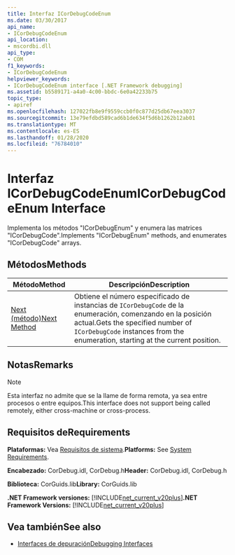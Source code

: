 ```yaml
---
title: Interfaz ICorDebugCodeEnum
ms.date: 03/30/2017
api_name:
- ICorDebugCodeEnum
api_location:
- mscordbi.dll
api_type:
- COM
f1_keywords:
- ICorDebugCodeEnum
helpviewer_keywords:
- ICorDebugCodeEnum interface [.NET Framework debugging]
ms.assetid: b5589171-a4a0-4c00-bbdc-6e0a42233b75
topic_type:
- apiref
ms.openlocfilehash: 127022fb8e9f9559ccb0f0c877d25db67eea3037
ms.sourcegitcommit: 13e79efdbd589cad6b1de634f5d6b1262b12ab01
ms.translationtype: MT
ms.contentlocale: es-ES
ms.lasthandoff: 01/28/2020
ms.locfileid: "76784010"
---
```

# <a name="icordebugcodeenum-interface"></a><span data-ttu-id="90b78-102">Interfaz ICorDebugCodeEnum</span><span class="sxs-lookup"><span data-stu-id="90b78-102">ICorDebugCodeEnum Interface</span></span>

<span data-ttu-id="90b78-103">Implementa los métodos "ICorDebugEnum" y enumera las matrices "ICorDebugCode".</span><span class="sxs-lookup"><span data-stu-id="90b78-103">Implements "ICorDebugEnum" methods, and enumerates "ICorDebugCode" arrays.</span></span>  
  
## <a name="methods"></a><span data-ttu-id="90b78-104">Métodos</span><span class="sxs-lookup"><span data-stu-id="90b78-104">Methods</span></span>  
  
|<span data-ttu-id="90b78-105">Método</span><span class="sxs-lookup"><span data-stu-id="90b78-105">Method</span></span>|<span data-ttu-id="90b78-106">Descripción</span><span class="sxs-lookup"><span data-stu-id="90b78-106">Description</span></span>|  
|------------|-----------------|  
|[<span data-ttu-id="90b78-107">Next (método)</span><span class="sxs-lookup"><span data-stu-id="90b78-107">Next Method</span></span>](icordebugcodeenum-next-method.md)|<span data-ttu-id="90b78-108">Obtiene el número especificado de instancias de `ICorDebugCode` de la enumeración, comenzando en la posición actual.</span><span class="sxs-lookup"><span data-stu-id="90b78-108">Gets the specified number of `ICorDebugCode` instances from the enumeration, starting at the current position.</span></span>|  
  
## <a name="remarks"></a><span data-ttu-id="90b78-109">Notas</span><span class="sxs-lookup"><span data-stu-id="90b78-109">Remarks</span></span>  
  
> [!NOTE]
> <span data-ttu-id="90b78-110">Esta interfaz no admite que se la llame de forma remota, ya sea entre procesos o entre equipos.</span><span class="sxs-lookup"><span data-stu-id="90b78-110">This interface does not support being called remotely, either cross-machine or cross-process.</span></span>  
  
## <a name="requirements"></a><span data-ttu-id="90b78-111">Requisitos de</span><span class="sxs-lookup"><span data-stu-id="90b78-111">Requirements</span></span>  
 <span data-ttu-id="90b78-112">**Plataformas:** Vea [Requisitos de sistema](../../../../docs/framework/get-started/system-requirements.md).</span><span class="sxs-lookup"><span data-stu-id="90b78-112">**Platforms:** See [System Requirements](../../../../docs/framework/get-started/system-requirements.md).</span></span>  
  
 <span data-ttu-id="90b78-113">**Encabezado:** CorDebug.idl, CorDebug.h</span><span class="sxs-lookup"><span data-stu-id="90b78-113">**Header:** CorDebug.idl, CorDebug.h</span></span>  
  
 <span data-ttu-id="90b78-114">**Biblioteca:** CorGuids.lib</span><span class="sxs-lookup"><span data-stu-id="90b78-114">**Library:** CorGuids.lib</span></span>  
  
 <span data-ttu-id="90b78-115">**.NET Framework versiones:** [!INCLUDE[net_current_v20plus](../../../../includes/net-current-v20plus-md.md)]</span><span class="sxs-lookup"><span data-stu-id="90b78-115">**.NET Framework Versions:** [!INCLUDE[net_current_v20plus](../../../../includes/net-current-v20plus-md.md)]</span></span>  
  
## <a name="see-also"></a><span data-ttu-id="90b78-116">Vea también</span><span class="sxs-lookup"><span data-stu-id="90b78-116">See also</span></span>

- [<span data-ttu-id="90b78-117">Interfaces de depuración</span><span class="sxs-lookup"><span data-stu-id="90b78-117">Debugging Interfaces</span></span>](debugging-interfaces.md)
